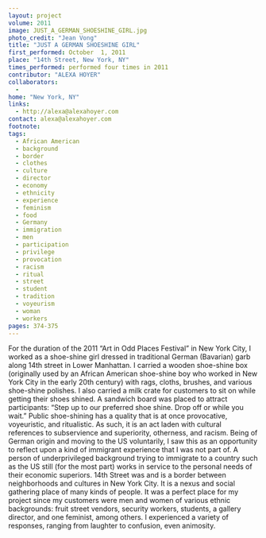 ```yaml
---
layout: project
volume: 2011
image: JUST_A_GERMAN_SHOESHINE_GIRL.jpg
photo_credit: "Jean Vong"
title: "JUST A GERMAN SHOESHINE GIRL"
first_performed: October  1, 2011
place: "14th Street, New York, NY"
times_performed: performed four times in 2011
contributor: "ALEXA HOYER"
collaborators: 
  - 
home: "New York, NY"
links: 
  - http://alexa@alexahoyer.com
contact: alexa@alexahoyer.com
footnote: 
tags: 
  - African American
  - background
  - border
  - clothes
  - culture
  - director
  - economy
  - ethnicity
  - experience
  - feminism
  - food
  - Germany
  - immigration
  - men
  - participation
  - privilege
  - provocation
  - racism
  - ritual
  - street
  - student
  - tradition
  - voyeurism
  - woman
  - workers
pages: 374-375
---
```


For the duration of the 2011 “Art in Odd Places Festival” in New York City, I worked as a shoe-shine girl dressed in traditional German (Bavarian) garb along 14th street in Lower Manhattan. I carried a wooden shoe-shine box (originally used by an African American shoe-shine boy who worked in New York City in the early 20th century) with rags, cloths, brushes, and various shoe-shine polishes. I also carried a milk crate for customers to sit on while getting their shoes shined. A sandwich board was placed to attract participants: “Step up to our preferred shoe shine. Drop off or while you wait.” Public shoe-shining has a quality that is at once provocative, voyeuristic, and ritualistic. As such, it is an act laden with cultural references to subservience and superiority, otherness, and racism. Being of German origin and moving to the US voluntarily, I saw this as an opportunity to reflect upon a kind of immigrant experience that I was not part of. A person of underprivileged background trying to immigrate to a country such as the US still (for the most part) works in service to the personal needs of their economic superiors. 14th Street was and is a border between neighborhoods and cultures in New York City. It is a nexus and social gathering place of many kinds of people. It was a perfect place for my project since my customers were men and women of various ethnic backgrounds: fruit street vendors, security workers, students, a gallery director, and one feminist, among others. I experienced a variety of responses, ranging from laughter to confusion, even animosity. 
